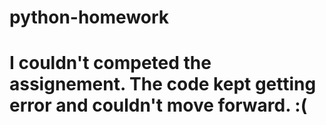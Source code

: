 # python-homework
# I couldn't competed the assignement. The code kept getting error and couldn't move forward. :( 
